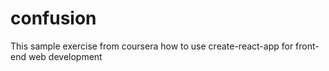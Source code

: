 # confusion
This sample exercise from coursera how to use create-react-app  for  front-end web development 
